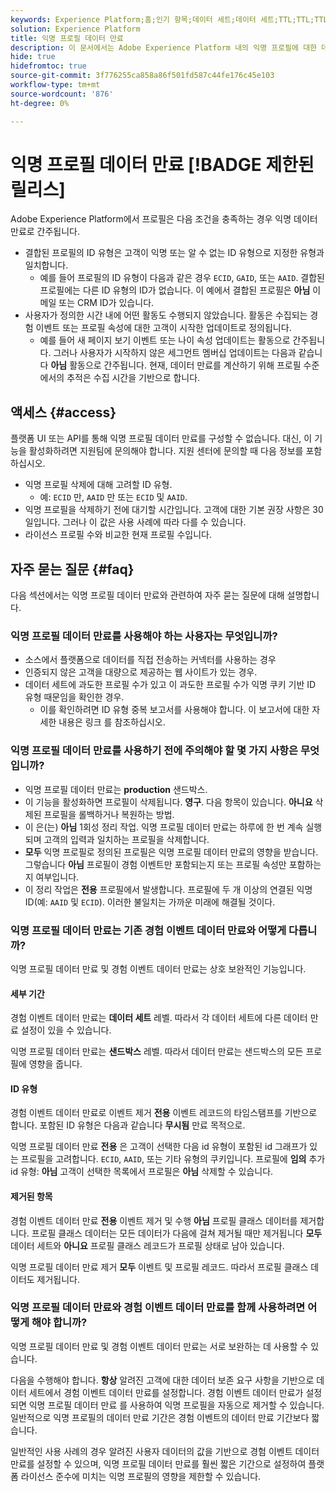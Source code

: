 ```yaml
---
keywords: Experience Platform;홈;인기 항목;데이터 세트;데이터 세트;TTL;TTL;TTL;TTL;TTL;TTL;익명;익명 프로필;데이터 만료;만료;
solution: Experience Platform
title: 익명 프로필 데이터 만료
description: 이 문서에서는 Adobe Experience Platform 내의 익명 프로필에 대한 데이터 만료 구성에 대한 일반적인 지침을 제공합니다.
hide: true
hidefromtoc: true
source-git-commit: 3f776255ca858a86f501fd587c44fe176c45e103
workflow-type: tm+mt
source-wordcount: '876'
ht-degree: 0%

---
```



# 익명 프로필 데이터 만료 [!BADGE 제한된 릴리스]

Adobe Experience Platform에서 프로필은 다음 조건을 충족하는 경우 익명 데이터 만료로 간주됩니다.

- 결합된 프로필의 ID 유형은 고객이 익명 또는 알 수 없는 ID 유형으로 지정한 유형과 일치합니다.
   - 예를 들어 프로필의 ID 유형이 다음과 같은 경우 `ECID`, `GAID`, 또는 `AAID`. 결합된 프로필에는 다른 ID 유형의 ID가 없습니다. 이 예에서 결합된 프로필은 **아님** 이메일 또는 CRM ID가 있습니다.
- 사용자가 정의한 시간 내에 어떤 활동도 수행되지 않았습니다. 활동은 수집되는 경험 이벤트 또는 프로필 속성에 대한 고객이 시작한 업데이트로 정의됩니다.
   - 예를 들어 새 페이지 보기 이벤트 또는 나이 속성 업데이트는 활동으로 간주됩니다. 그러나 사용자가 시작하지 않은 세그먼트 멤버십 업데이트는 다음과 같습니다 **아님** 활동으로 간주됩니다. 현재, 데이터 만료를 계산하기 위해 프로필 수준에서의 추적은 수집 시간을 기반으로 합니다.

## 액세스 {#access}

플랫폼 UI 또는 API를 통해 익명 프로필 데이터 만료를 구성할 수 없습니다. 대신, 이 기능을 활성화하려면 지원팀에 문의해야 합니다. 지원 센터에 문의할 때 다음 정보를 포함하십시오.

- 익명 프로필 삭제에 대해 고려할 ID 유형.
   - 예: `ECID` 만, `AAID` 만 또는 `ECID` 및 `AAID`.
- 익명 프로필을 삭제하기 전에 대기할 시간입니다. 고객에 대한 기본 권장 사항은 30일입니다. 그러나 이 값은 사용 사례에 따라 다를 수 있습니다.
- 라이선스 프로필 수와 비교한 현재 프로필 수입니다.

## 자주 묻는 질문 {#faq}

다음 섹션에서는 익명 프로필 데이터 만료와 관련하여 자주 묻는 질문에 대해 설명합니다.

### 익명 프로필 데이터 만료를 사용해야 하는 사용자는 무엇입니까?

- 소스에서 플랫폼으로 데이터를 직접 전송하는 커넥터를 사용하는 경우
- 인증되지 않은 고객을 대량으로 제공하는 웹 사이트가 있는 경우.
- 데이터 세트에 과도한 프로필 수가 있고 이 과도한 프로필 수가 익명 쿠키 기반 ID 유형 때문임을 확인한 경우.
   - 이를 확인하려면 ID 유형 중복 보고서를 사용해야 합니다. 이 보고서에 대한 자세한 내용은 링크 를 참조하십시오.

### 익명 프로필 데이터 만료를 사용하기 전에 주의해야 할 몇 가지 사항은 무엇입니까?

- 익명 프로필 데이터 만료는 **production** 샌드박스.
- 이 기능을 활성화하면 프로필이 삭제됩니다. **영구**. 다음 항목이 있습니다. **아니요** 삭제된 프로필을 롤백하거나 복원하는 방법.
- 이 은(는) **아님** 1회성 정리 작업. 익명 프로필 데이터 만료는 하루에 한 번 계속 실행되며 고객의 입력과 일치하는 프로필을 삭제합니다.
- **모두** 익명 프로필로 정의된 프로필은 익명 프로필 데이터 만료의 영향을 받습니다. 그렇습니다 **아님** 프로필이 경험 이벤트만 포함되는지 또는 프로필 속성만 포함하는지 여부입니다.
- 이 정리 작업은 **전용** 프로필에서 발생합니다. 프로필에 두 개 이상의 연결된 익명 ID(예: `AAID` 및 `ECID`). 이러한 불일치는 가까운 미래에 해결될 것이다.

### 익명 프로필 데이터 만료는 기존 경험 이벤트 데이터 만료와 어떻게 다릅니까?

익명 프로필 데이터 만료 및 경험 이벤트 데이터 만료는 상호 보완적인 기능입니다.

#### 세부 기간

경험 이벤트 데이터 만료는 **데이터 세트** 레벨. 따라서 각 데이터 세트에 다른 데이터 만료 설정이 있을 수 있습니다.

익명 프로필 데이터 만료는 **샌드박스** 레벨. 따라서 데이터 만료는 샌드박스의 모든 프로필에 영향을 줍니다.

#### ID 유형

경험 이벤트 데이터 만료로 이벤트 제거 **전용** 이벤트 레코드의 타임스탬프를 기반으로 합니다. 포함된 ID 유형은 다음과 같습니다 **무시됨** 만료 목적으로.

익명 프로필 데이터 만료 **전용** 은 고객이 선택한 다음 id 유형이 포함된 id 그래프가 있는 프로필을 고려합니다. `ECID`, `AAID`, 또는 기타 유형의 쿠키입니다. 프로필에 **임의** 추가 id 유형: **아님** 고객이 선택한 목록에서 프로필은 **아님** 삭제할 수 있습니다.

#### 제거된 항목

경험 이벤트 데이터 만료 **전용** 이벤트 제거 및 수행 **아님** 프로필 클래스 데이터를 제거합니다. 프로필 클래스 데이터는 모든 데이터가 다음에 걸쳐 제거될 때만 제거됩니다 **모두** 데이터 세트와 **아니요** 프로필 클래스 레코드가 프로필 상태로 남아 있습니다.

익명 프로필 데이터 만료 제거 **모두** 이벤트 및 프로필 레코드. 따라서 프로필 클래스 데이터도 제거됩니다.

### 익명 프로필 데이터 만료와 경험 이벤트 데이터 만료를 함께 사용하려면 어떻게 해야 합니까?

익명 프로필 데이터 만료 및 경험 이벤트 데이터 만료는 서로 보완하는 데 사용할 수 있습니다.

다음을 수행해야 합니다. **항상** 알려진 고객에 대한 데이터 보존 요구 사항을 기반으로 데이터 세트에서 경험 이벤트 데이터 만료를 설정합니다. 경험 이벤트 데이터 만료가 설정되면 익명 프로필 데이터 만료 를 사용하여 익명 프로필을 자동으로 제거할 수 있습니다. 일반적으로 익명 프로필의 데이터 만료 기간은 경험 이벤트의 데이터 만료 기간보다 짧습니다.

일반적인 사용 사례의 경우 알려진 사용자 데이터의 값을 기반으로 경험 이벤트 데이터 만료를 설정할 수 있으며, 익명 프로필 데이터 만료를 훨씬 짧은 기간으로 설정하여 플랫폼 라이선스 준수에 미치는 익명 프로필의 영향을 제한할 수 있습니다.

